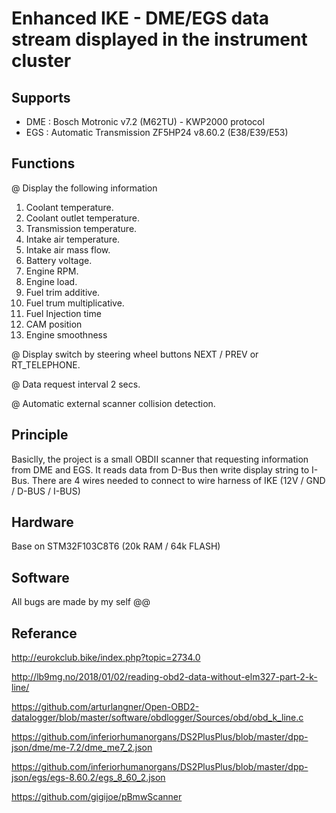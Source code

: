 # Enhanced IKE - DME/EGS data stream displayed in the instrument cluster

## Supports

* DME : Bosch Motronic v7.2 (M62TU) - KWP2000 protocol
* EGS : Automatic Transmission ZF5HP24 v8.60.2 (E38/E39/E53)

## Functions

@ Display the following information
1. Coolant temperature.
2. Coolant outlet temperature.
3. Transmission temperature.
4. Intake air temperature.
5. Intake air mass flow.
6. Battery voltage.
7. Engine RPM.
8. Engine load.
9. Fuel trim additive.
10. Fuel trum multiplicative.
11. Fuel Injection time
12. CAM position
13. Engine smoothness

@ Display switch by steering wheel buttons NEXT / PREV or RT_TELEPHONE.

@ Data request interval 2 secs.

@ Automatic external scanner collision detection.

## Principle

Basiclly, the project is a small OBDII scanner that requesting information from DME and EGS.
It reads data from D-Bus then write display string to I-Bus. There are 4 wires needed to connect to wire harness of IKE (12V / GND / D-BUS / I-BUS)

## Hardware

Base on STM32F103C8T6 (20k RAM / 64k FLASH)

## Software

All bugs are made by my self @@

## Referance

http://eurokclub.bike/index.php?topic=2734.0

http://lb9mg.no/2018/01/02/reading-obd2-data-without-elm327-part-2-k-line/

https://github.com/arturlangner/Open-OBD2-datalogger/blob/master/software/obdlogger/Sources/obd/obd_k_line.c

https://github.com/inferiorhumanorgans/DS2PlusPlus/blob/master/dpp-json/dme/me-7.2/dme_me7_2.json

https://github.com/inferiorhumanorgans/DS2PlusPlus/blob/master/dpp-json/egs/egs-8.60.2/egs_8_60_2.json

https://github.com/gigijoe/pBmwScanner
